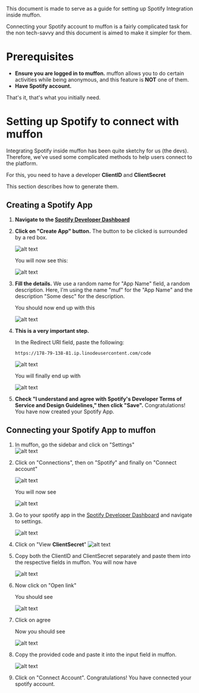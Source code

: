 This document is made to serve as a guide for setting up Spotify Integration inside muffon.

Connecting your Spotify account to muffon is a fairly complicated task for the non tech-savvy and this document is aimed to make it simpler for them.

# Prerequisites
- **Ensure you are logged in to muffon.** muffon allows you to do certain activities while being anonymous, and this feature is **NOT** one of them.
- **Have Spotify account.**

That's it, that's what you initially need.

# Setting up Spotify to connect with muffon

Integrating Spotify inside muffon has been quite sketchy for us (the devs). Therefore, we've used some complicated methods to help users connect to the platform.

For this, you need to have a developer **ClientID** and **ClientSecret**

This section describes how to generate them.

## Creating a Spotify App
1. **Navigate to the [Spotify Developer Dashboard](https://developer.spotify.com/dashboard)**
2. **Click on "Create App" button.** The button to be clicked is surrounded by a red box.

    ![alt text](../images/connecting_spotify-01.png)

    You will now see this:

    ![alt text](../images/connecting_spotify-02.png)
3. **Fill the details.** We use a random name for "App Name" field, a random description. Here, I'm using the name "muf" for the "App Name" and the description "Some desc" for the description.

    You should now end up with this

    ![alt text](../images/connecting_spotify-03.png)
4. **This is a very important step.**

    In the Redirect URI field, paste the following:
    ```
    https://178-79-138-81.ip.linodeusercontent.com/code
    ```

    ![alt text](../images/connecting_spotify-04.png)

    You will finally end up with 

    ![alt text](../images/connecting_spotify-05.png)
5. **Check "I understand and agree with Spotify's Developer Terms of Service and Design Guidelines," then click "Save".** Congratulations! You have now created your Spotify App.

## Connecting your Spotify App to muffon
1. In muffon, go the sidebar and click on "Settings"\
    ![alt text](../images/connecting_spotify-06.png)
2. Click on "Connections", then on "Spotify" and finally on "Connect account"

    ![alt text](../images/connecting_spotify-07.png)

    You will now see

    ![alt text](../images/connecting_spotify-09.png)
3. Go to your spotify app in the [Spotify Developer Dashboard](https://developer.spotify.com/dashboard) and navigate to settings.

    ![alt text](../images/connecting_spotify-08.png)
4. Click on "View **ClientSecret**"
    ![alt text](../images/connecting_spotify-10.png)
5. Copy both the ClientID and ClientSecret separately and paste them into the respective fields in muffon.
    You will now have
   
    ![alt text](../images/connecting_spotify-11.png)
7. Now click on "Open link"
    
    You should see
   
    ![alt text](../images/connecting_spotify-12.png)
8. Click on agree
    
    Now you should see
   
    ![alt text](../images/connecting_spotify-13.png)
10. Copy the provided code and paste it into the input field in muffon.
    
    ![alt text](../images/connecting_spotify-14.png)
11. Click on "Connect Account". Congratulations! You have connected your spotify account.

